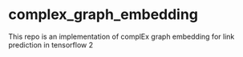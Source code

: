 # complex_graph_embedding
This repo is an implementation of complEx graph embedding for link prediction in tensorflow 2
